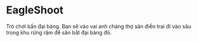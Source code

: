 # EagleShoot
 Trò chơi bắn đại bàng.
 Bạn sẽ vào vai anh chàng thợ săn điển trai đi vào sâu trong khu rừng rậm để săn bắt đại bàng đỏ.
